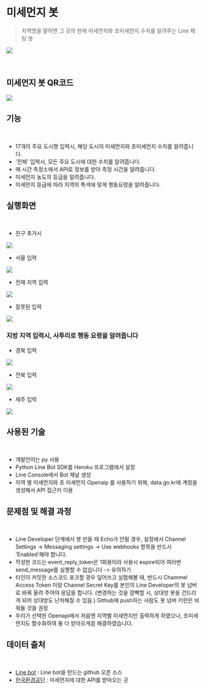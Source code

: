 # 미세먼지 봇 
> 지역명을 말하면 그 곳의 현재 미세먼지와 초미세먼지 수치를 알려주는 Line 채팅 봇
>>

>>

>>

>>

>>
>>
>>
>>
>>
>>
>>
>>
>>
>>
![](https://user-images.githubusercontent.com/38426656/49336668-4165bf00-f64a-11e8-84ea-960d4df8f8c5.PNG)

&nbsp;
## 미세먼지 봇 QR코드 
![](https://user-images.githubusercontent.com/38426656/49324322-92a08080-f56e-11e8-872d-3d7449800dcb.PNG)

## 기능
&nbsp;
 - 17개의 주요 도시명 입력시, 해당 도시의 미세먼지와 초미세먼지 수치를 알려줍니다.
 - '전체' 입력시, 모든 주요 도시에 대한 수치를 알려줍니다.
 - 매 시간 측정소에서 API로 정보를 받아 측정 시간을 알려줍니다.
 - 미세먼지 농도의 등급을 알려줍니다.
 - 미세먼지 등급에 따라 지역의 특색에 맞게 행동요령을 알려줍니다.

## 실행화면 

&nbsp;
- 친구 추가시

 ![](https://user-images.githubusercontent.com/38426656/49519136-a720a800-f8e3-11e8-9f8a-a44bbfba05da.PNG)

- 서울 입력

![](https://user-images.githubusercontent.com/38426656/49515749-252c8100-f8db-11e8-9eb1-53efb5c5ac45.PNG)

 - 전체 지역 입력
 
![](https://user-images.githubusercontent.com/38426656/49515735-1b0a8280-f8db-11e8-8aab-6e8aba83d3ea.PNG )

 - 잘못된 입력 
 
![](https://user-images.githubusercontent.com/38426656/49515799-48573080-f8db-11e8-8ae1-6327d0a7a127.PNG )

 ### 지방 지역 입력시, 사투리로 행동 요령을 알려줍니다
 

 - 경북 입력
 
![](https://user-images.githubusercontent.com/38426656/49515782-3f665f00-f8db-11e8-94bd-67d5b36e527b.PNG )

 - 전북 입력

![](https://user-images.githubusercontent.com/45088680/49534383-b6641d80-f904-11e8-87bb-47207953dc4b.PNG )

 - 제주 입력

![](https://user-images.githubusercontent.com/38426656/49515760-2f4e7f80-f8db-11e8-9f4e-85aabae9816a.PNG )

## 사용된 기술
&nbsp;
 - 개발언어는 py 사용
 - Python Line Bot SDK를 Heroku 프로그램에서 설정 
 - Line Console에서 Bot 채널 생성 
 - 지역 별 미세먼지와 초 미세먼지 Openaip 를 사용하기 위해, data.go.kr에 계정을      생성해서 API 접근키 이용

## 문제점 및 해결 과정
&nbsp;
- Line Developer 단계에서 봇 만들 때 Echo가 안될 경우, 설정에서 Channel Settings   -> Messaging settings -> Use webhooks 항목을 반드시 'Enabled'해야 합니다. 
- 작성한 코드는 event_reply_token은 1회용이라 사용시 expire되어 여러번 send_message를 실행할 수 없습니다 -> 유의하기
- 타인이 커밋한 소스코드 포크할 경우 덮어쓰고 실험해볼 때, 반드시 Chammel Access Token 이랑 Channel Secret Key를 본인의 Line Developer의 봇 넘버로 바꿔 올려 주어야 응답을 합니다. (변경하는 것을 깜빡할 시, 상대방 봇을 건드리게 되어 상대방도 난처해질 수 있음.) Github에 push하는 사람도 봇 넘버 키란은 비워둘 것을 권장
- 우리가 선택한 Openapi에서 처음엔 지역별 미세먼지만 출력하게 하였으나, 초미세먼지도 함수화하여 둘 다 받아오게끔 해결하였습니다.



## 데이터 출처
&nbsp;
- [Line bot](https://github.com/yaoandy107/line-bot-tutorial)
   : Line bot을 만드는 github 오픈 소스
- [한국환경공단](https://www.data.go.kr/dataset/15000581/openapi.do)
   : 미세먼지에 대한 API를 받아오는 곳




